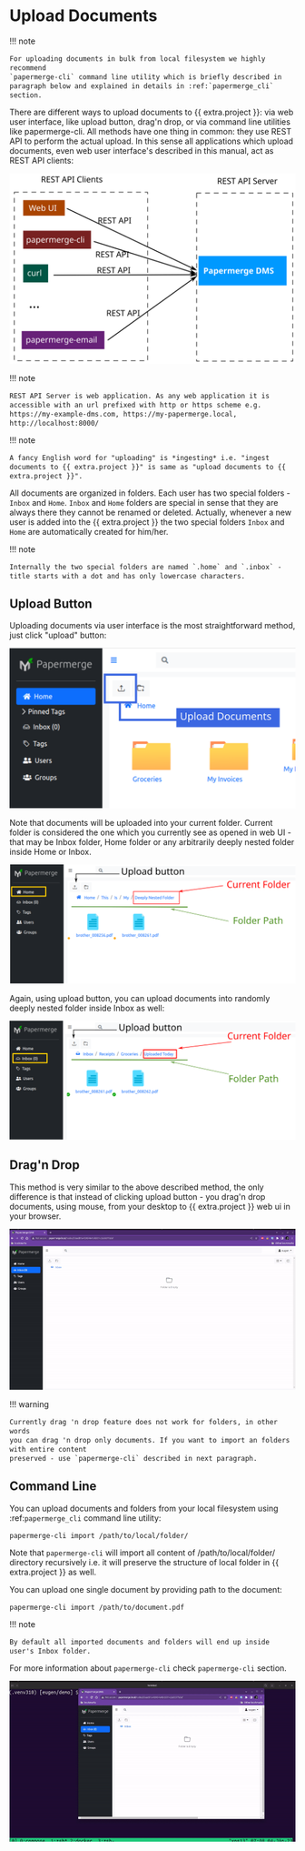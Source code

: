 # Upload Documents

!!! note

    For uploading documents in bulk from local filesystem we highly recommend
    `papermerge-cli` command line utility which is briefly described in
    paragraph below and explained in details in :ref:`papermerge_cli` section.

There are different ways to upload documents to {{ extra.project }}: via web
user interface, like upload button, drag'n drop, or via command line
utilities like papermerge-cli. All methods have one thing in common: they use
REST API to perform the actual upload. In this sense all applications which
upload documents, even web user interface's described in this manual,
act as REST API clients:


![](../img/user-manual/upload-documents/rest-api-clients.svg)


!!! note

    REST API Server is web application. As any web application it is
    accessible with an url prefixed with http or https scheme e.g.
    https://my-example-dms.com, https://my-papermerge.local, http://localhost:8000/


!!! note

    A fancy English word for "uploading" is *ingesting* i.e. "ingest
    documents to {{ extra.project }}" is same as "upload documents to {{ extra.project }}".


All documents are organized in folders. Each user has two special folders -
`Inbox` and `Home`. `Inbox` and `Home` folders are special in sense that they
are always there they cannot be renamed or deleted. Actually, whenever a new
user is added into the {{ extra.project }} the two special folders `Inbox` and `Home`
are automatically created for him/her.

!!! note

    Internally the two special folders are named `.home` and `.inbox` -
    title starts with a dot and has only lowercase characters.


## Upload Button

Uploading documents via user interface is the most straightforward method, just click
"upload" button:

![](../img/user-manual/ui/upload-documents.svg)

Note that documents will be uploaded into your current folder. Current folder is
considered the one which you currently see as opened in web UI - that may be
Inbox folder, Home folder or any arbitrarily deeply nested folder inside Home
or Inbox.

![](../img/user-manual/upload-documents/deeply-nested-inside-home.svg)

Again, using upload button, you can upload documents into randomly
deeply nested folder inside Inbox as well:


![](../img/user-manual/upload-documents/deeply-nested-inside-inbox.svg)


## Drag'n Drop

This method is very similar to the above described method, the only difference
is that instead of clicking upload button - you drag'n drop documents, using
mouse, from your desktop to {{ extra.project }} web ui in your browser.

![](../img/user-manual/upload-documents/upload-documents-with-drag-n-drop.gif)


!!! warning

    Currently drag 'n drop feature does not work for folders, in other words
    you can drag 'n drop only documents. If you want to import an folders with entire content
    preserved - use `papermerge-cli` described in next paragraph.


## Command Line

You can upload documents and folders from your local filesystem using :ref:`papermerge_cli` command
line utility:

    papermerge-cli import /path/to/local/folder/

Note that ``papermerge-cli`` will import all content of /path/to/local/folder/ directory
recursively i.e. it will preserve the structure of local folder in {{ extra.project }} as well.

You can upload one single document by providing path to the document:

    papermerge-cli import /path/to/document.pdf


!!! note

    By default all imported documents and folders will end up inside user's Inbox folder.

For more information about `papermerge-cli` check `papermerge-cli` section.

![](../img/user-manual/upload-documents/upload-documents-from-local-folder.gif)
